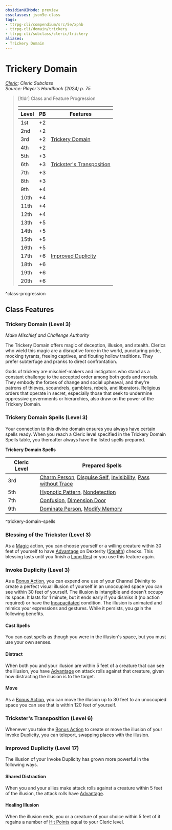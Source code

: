 ```yaml
---
obsidianUIMode: preview
cssclasses: json5e-class
tags:
- ttrpg-cli/compendium/src/5e/xphb
- ttrpg-cli/domain/trickery
- ttrpg-cli/subclass/cleric/trickery
aliases:
- Trickery Domain
---
```

# Trickery Domain
*[Cleric](./cleric-xphb.md): Cleric Subclass*  
*Source: Player's Handbook (2024) p. 75*  

> [!tldr] Class and Feature Progression
> 
> <table class="class-progression">
> <thead>
> <tr><th colspan='3'></th></tr>
> <tr class="class-progression"><th class"level">Level</th><th class"pb">PB</th><th class"feature">Features</th></tr>
> </thead><tbody>
> <tr class="class-progression"><td class"level">1st</td><td class"pb">+2</td><td class"feature"></td></tr>
> <tr class="class-progression"><td class"level">2nd</td><td class"pb">+2</td><td class"feature"></td></tr>
> <tr class="class-progression"><td class"level">3rd</td><td class"pb">+2</td><td class"feature"><a href='#Trickery Domain (Level 3)' class='internal-link'>Trickery Domain</a></td></tr>
> <tr class="class-progression"><td class"level">4th</td><td class"pb">+2</td><td class"feature"></td></tr>
> <tr class="class-progression"><td class"level">5th</td><td class"pb">+3</td><td class"feature"></td></tr>
> <tr class="class-progression"><td class"level">6th</td><td class"pb">+3</td><td class"feature"><a href='#Trickster's Transposition (Level 6)' class='internal-link'>Trickster's Transposition</a></td></tr>
> <tr class="class-progression"><td class"level">7th</td><td class"pb">+3</td><td class"feature"></td></tr>
> <tr class="class-progression"><td class"level">8th</td><td class"pb">+3</td><td class"feature"></td></tr>
> <tr class="class-progression"><td class"level">9th</td><td class"pb">+4</td><td class"feature"></td></tr>
> <tr class="class-progression"><td class"level">10th</td><td class"pb">+4</td><td class"feature"></td></tr>
> <tr class="class-progression"><td class"level">11th</td><td class"pb">+4</td><td class"feature"></td></tr>
> <tr class="class-progression"><td class"level">12th</td><td class"pb">+4</td><td class"feature"></td></tr>
> <tr class="class-progression"><td class"level">13th</td><td class"pb">+5</td><td class"feature"></td></tr>
> <tr class="class-progression"><td class"level">14th</td><td class"pb">+5</td><td class"feature"></td></tr>
> <tr class="class-progression"><td class"level">15th</td><td class"pb">+5</td><td class"feature"></td></tr>
> <tr class="class-progression"><td class"level">16th</td><td class"pb">+5</td><td class"feature"></td></tr>
> <tr class="class-progression"><td class"level">17th</td><td class"pb">+6</td><td class"feature"><a href='#Improved Duplicity (Level 17)' class='internal-link'>Improved Duplicity</a></td></tr>
> <tr class="class-progression"><td class"level">18th</td><td class"pb">+6</td><td class"feature"></td></tr>
> <tr class="class-progression"><td class"level">19th</td><td class"pb">+6</td><td class"feature"></td></tr>
> <tr class="class-progression"><td class"level">20th</td><td class"pb">+6</td><td class"feature"></td></tr>
> </tbody></table>

^class-progression


## Class Features

### Trickery Domain (Level 3)

*Make Mischief and Challenge Authority*

The Trickery Domain offers magic of deception, illusion, and stealth. Clerics who wield this magic are a disruptive force in the world, puncturing pride, mocking tyrants, freeing captives, and flouting hollow traditions. They prefer subterfuge and pranks to direct confrontation.

Gods of trickery are mischief-makers and instigators who stand as a constant challenge to the accepted order among both gods and mortals. They embody the forces of change and social upheaval, and they're patrons of thieves, scoundrels, gamblers, rebels, and liberators. Religious orders that operate in secret, especially those that seek to undermine oppressive governments or hierarchies, also draw on the power of the Trickery Domain.

### Trickery Domain Spells (Level 3)

Your connection to this divine domain ensures you always have certain spells ready. When you reach a Cleric level specified in the Trickery Domain Spells table, you thereafter always have the listed spells prepared.

**Trickery Domain Spells**

| Cleric Level | Prepared Spells |
|--------------|-----------------|
| 3rd | [Charm Person](Інструменти%20ДМ/CLI/spells/charm-person-xphb.md), [Disguise Self](Інструменти%20ДМ/CLI/spells/disguise-self-xphb.md), [Invisibility](Інструменти%20ДМ/CLI/spells/invisibility-xphb.md), [Pass without Trace](Інструменти%20ДМ/CLI/spells/pass-without-trace-xphb.md) |
| 5th | [Hypnotic Pattern](Інструменти%20ДМ/CLI/spells/hypnotic-pattern-xphb.md), [Nondetection](Інструменти%20ДМ/CLI/spells/nondetection-xphb.md) |
| 7th | [Confusion](Інструменти%20ДМ/CLI/spells/confusion-xphb.md), [Dimension Door](Інструменти%20ДМ/CLI/spells/dimension-door-xphb.md) |
| 9th | [Dominate Person](Інструменти%20ДМ/CLI/spells/dominate-person-xphb.md), [Modify Memory](Інструменти%20ДМ/CLI/spells/modify-memory-xphb.md) |
^trickery-domain-spells

### Blessing of the Trickster (Level 3)

As a [Magic](Інструменти%20ДМ/CLI/rules/actions.md#Magic) action, you can choose yourself or a willing creature within 30 feet of yourself to have [Advantage](Інструменти%20ДМ/CLI/rules/variant-rules/advantage-xphb.md) on Dexterity ([Stealth](Інструменти%20ДМ/CLI/rules/skills.md#Stealth)) checks. This blessing lasts until you finish a [Long Rest](Інструменти%20ДМ/CLI/rules/variant-rules/long-rest-xphb.md) or you use this feature again.

### Invoke Duplicity (Level 3)

As a [Bonus Action](Інструменти%20ДМ/CLI/rules/variant-rules/bonus-action-xphb.md), you can expend one use of your Channel Divinity to create a perfect visual illusion of yourself in an unoccupied space you can see within 30 feet of yourself. The illusion is intangible and doesn't occupy its space. It lasts for 1 minute, but it ends early if you dismiss it (no action required) or have the [Incapacitated](Інструменти%20ДМ/CLI/rules/conditions.md#Incapacitated) condition. The illusion is animated and mimics your expressions and gestures. While it persists, you gain the following benefits.

#### Cast Spells

You can cast spells as though you were in the illusion's space, but you must use your own senses.

#### Distract

When both you and your illusion are within 5 feet of a creature that can see the illusion, you have [Advantage](Інструменти%20ДМ/CLI/rules/variant-rules/advantage-xphb.md) on attack rolls against that creature, given how distracting the illusion is to the target.

#### Move

As a [Bonus Action](Інструменти%20ДМ/CLI/rules/variant-rules/bonus-action-xphb.md), you can move the illusion up to 30 feet to an unoccupied space you can see that is within 120 feet of yourself.

### Trickster's Transposition (Level 6)

Whenever you take the [Bonus Action](Інструменти%20ДМ/CLI/rules/variant-rules/bonus-action-xphb.md) to create or move the illusion of your Invoke Duplicity, you can teleport, swapping places with the illusion.

### Improved Duplicity (Level 17)

The illusion of your Invoke Duplicity has grown more powerful in the following ways.

#### Shared Distraction

When you and your allies make attack rolls against a creature within 5 feet of the illusion, the attack rolls have [Advantage](Інструменти%20ДМ/CLI/rules/variant-rules/advantage-xphb.md).

#### Healing Illusion

When the illusion ends, you or a creature of your choice within 5 feet of it regains a number of [Hit Points](Інструменти%20ДМ/CLI/rules/variant-rules/hit-points-xphb.md) equal to your Cleric level.